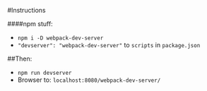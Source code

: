 #Instructions

####npm stuff:
  
  - `npm i -D webpack-dev-server`
  - `"devserver": "webpack-dev-server"` to `scripts` in `package.json`

##Then:
 - `npm run devserver`
 - Browser to: `localhost:8080/webpack-dev-server/`

